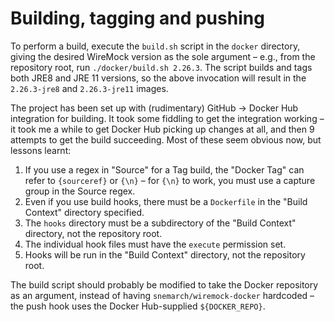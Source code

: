 Building, tagging and pushing
=============================

To perform a build, execute the `build.sh` script in the `docker` directory, giving the desired WireMock version as the
sole argument – e.g., from the repository root, run `./docker/build.sh 2.26.3`. The script builds and tags both JRE8
and JRE 11 versions, so the above invocation will result in the `2.26.3-jre8` and `2.26.3-jre11` images.

The project has been set up with (rudimentary) GitHub -> Docker Hub integration for building. It took some fiddling to
get the integration working – it took me a while to get Docker Hub picking up changes at all, and then 9 attempts to get
the build succeeding. Most of these seem obvious now, but lessons learnt:

1. If you use a regex in "Source" for a Tag build, the "Docker Tag" can refer to `{sourceref}` or `{\n}` – for `{\n}`
    to work, you must use a capture group in the Source regex.
1. Even if you use build hooks, there must be a `Dockerfile` in the "Build Context" directory specified.
1. The `hooks` directory must be a subdirectory of the "Build Context" directory, not the repository root.
1. The individual hook files must have the `execute` permission set.
1. Hooks will be run in the "Build Context" directory, not the repository root.

The build script should probably be modified to take the Docker repository as an argument, instead of having
`snemarch/wiremock-docker` hardcoded – the push hook uses the Docker Hub-supplied `${DOCKER_REPO}`.

